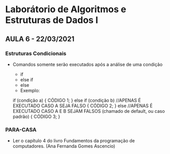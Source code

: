 # Laborátorio de Algoritmos e Estruturas de Dados I
## AULA 6 - 22/03/2021

### Estruturas Condicionais
* Comandos somente serão executados após a análise de uma condição
    * if
    * else if
    * else
    * Exemplo:
    
    if (condição a)
    {
        CÓDIGO 1;
    }
    else if (condição b) //APENAS É EXECUTADO CASO A SEJA FALSO
    {
        CÓDIGO 2;
    }
    else //APENAS É EXECUTADO CASO A E B SEJAM FALSOS (chamado de default, ou caso padrão)
    {
        CÓDIGO 3;
    }

### PARA-CASA
* Ler o capítulo 4 do livro Fundamentos da programação de computadores. (Ana Fernanda Gomes Ascencio)